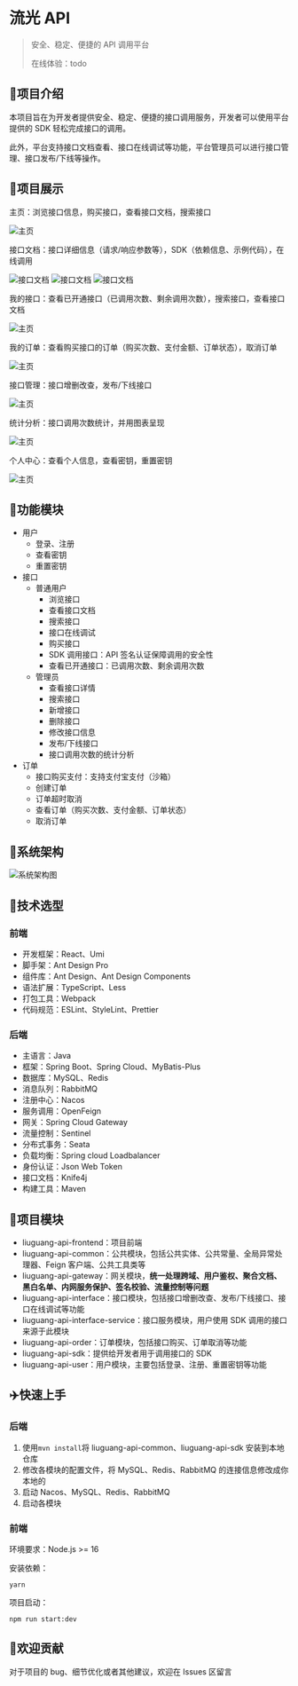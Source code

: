 # 流光 API

> 安全、稳定、便捷的 API 调用平台
> 
> 在线体验：todo

## 💎项目介绍

本项目旨在为开发者提供安全、稳定、便捷的接口调用服务，开发者可以使用平台提供的 SDK 轻松完成接口的调用。

此外，平台支持接口文档查看、接口在线调试等功能，平台管理员可以进行接口管理、接口发布/下线等操作。

## 🚀项目展示

主页：浏览接口信息，购买接口，查看接口文档，搜索接口

![主页](image/main_page.png)

接口文档：接口详细信息（请求/响应参数等），SDK（依赖信息、示例代码），在线调用

![接口文档](image/document_1.png)
![接口文档](image/document_2.png)
![接口文档](image/invoke.png)

我的接口：查看已开通接口（已调用次数、剩余调用次数），搜索接口，查看接口文档

![主页](image/myinterface.png)

我的订单：查看购买接口的订单（购买次数、支付金额、订单状态），取消订单

![主页](image/order.png)

接口管理：接口增删改查，发布/下线接口

![主页](image/management.png)

统计分析：接口调用次数统计，并用图表呈现

![主页](image/analysis.png)

个人中心：查看个人信息，查看密钥，重置密钥

![主页](image/user_center.png)




## 🌟功能模块

- 用户
    - 登录、注册
    - 查看密钥
    - 重置密钥
- 接口
  - 普通用户
    - 浏览接口
    - 查看接口文档
    - 搜索接口
    - 接口在线调试
    - 购买接口
    - SDK 调用接口：API 签名认证保障调用的安全性
    - 查看已开通接口：已调用次数、剩余调用次数
  - 管理员
    - 查看接口详情
    - 搜索接口
    - 新增接口
    - 删除接口
    - 修改接口信息
    - 发布/下线接口
    - 接口调用次数的统计分析
- 订单
  - 接口购买支付：支持支付宝支付（沙箱）
  - 创建订单
  - 订单超时取消
  - 查看订单（购买次数、支付金额、订单状态）
  - 取消订单

## 🚩系统架构

![系统架构图](image/architecture.png)

## 🔧技术选型

### 前端

- 开发框架：React、Umi
- 脚手架：Ant Design Pro
- 组件库：Ant Design、Ant Design Components
- 语法扩展：TypeScript、Less
- 打包工具：Webpack
- 代码规范：ESLint、StyleLint、Prettier

### 后端

- 主语言：Java
- 框架：Spring Boot、Spring Cloud、MyBatis-Plus
- 数据库：MySQL、Redis
- 消息队列：RabbitMQ
- 注册中心：Nacos
- 服务调用：OpenFeign
- 网关：Spring Cloud Gateway
- 流量控制：Sentinel
- 分布式事务：Seata
- 负载均衡：Spring cloud Loadbalancer
- 身份认证：Json Web Token
- 接口文档：Knife4j
- 构建工具：Maven

## 📕项目模块

- liuguang-api-frontend：项目前端
- liuguang-api-common：公共模块，包括公共实体、公共常量、全局异常处理器、Feign 客户端、公共工具类等
- liuguang-api-gateway：网关模块，**统一处理跨域、用户鉴权、聚合文档、黑白名单、内网服务保护、签名校验、流量控制等问题**
- liuguang-api-interface：接口模块，包括接口增删改查、发布/下线接口、接口在线调试等功能
- liuguang-api-interface-service：接口服务模块，用户使用 SDK 调用的接口来源于此模块
- liuguang-api-order：订单模块，包括接口购买、订单取消等功能
- liuguang-api-sdk：提供给开发者用于调用接口的 SDK
- liuguang-api-user：用户模块，主要包括登录、注册、重置密钥等功能

## ✈️快速上手

### 后端

1. 使用`mvn install`将 liuguang-api-common、liuguang-api-sdk 安装到本地仓库
2. 修改各模块的配置文件，将 MySQL、Redis、RabbitMQ 的连接信息修改成你本地的
3. 启动 Nacos、MySQL、Redis、RabbitMQ
4. 启动各模块

### 前端

环境要求：Node.js >= 16

安装依赖：

```
yarn
```

项目启动：

```
npm run start:dev
```

## 🤝欢迎贡献

对于项目的 bug、细节优化或者其他建议，欢迎在 Issues 区留言